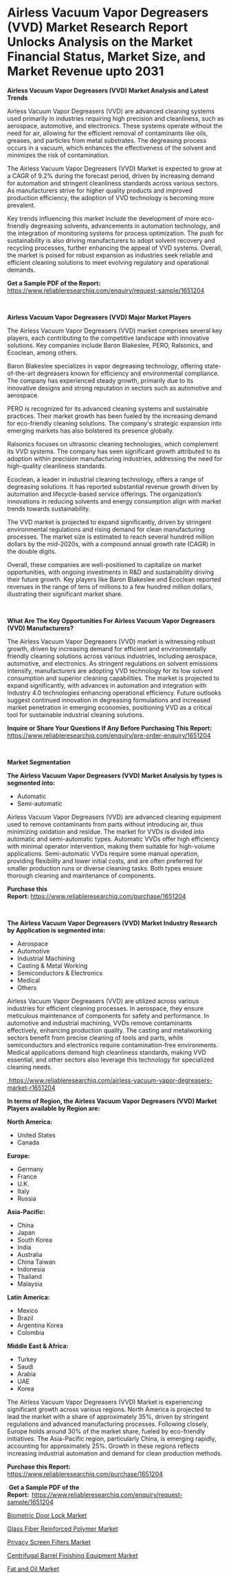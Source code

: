 <p><h1>Airless Vacuum Vapor Degreasers (VVD) Market Research Report Unlocks Analysis on the Market Financial Status, Market Size, and Market Revenue upto 2031</h1></p><p><strong>Airless Vacuum Vapor Degreasers (VVD) Market Analysis and Latest Trends</strong></p>
<p><p>Airless Vacuum Vapor Degreasers (VVD) are advanced cleaning systems used primarily in industries requiring high precision and cleanliness, such as aerospace, automotive, and electronics. These systems operate without the need for air, allowing for the efficient removal of contaminants like oils, greases, and particles from metal substrates. The degreasing process occurs in a vacuum, which enhances the effectiveness of the solvent and minimizes the risk of contamination.</p><p>The Airless Vacuum Vapor Degreasers (VVD) Market is expected to grow at a CAGR of 9.2% during the forecast period, driven by increasing demand for automation and stringent cleanliness standards across various sectors. As manufacturers strive for higher quality products and improved production efficiency, the adoption of VVD technology is becoming more prevalent. </p><p>Key trends influencing this market include the development of more eco-friendly degreasing solvents, advancements in automation technology, and the integration of monitoring systems for process optimization. The push for sustainability is also driving manufacturers to adopt solvent recovery and recycling processes, further enhancing the appeal of VVD systems. Overall, the market is poised for robust expansion as industries seek reliable and efficient cleaning solutions to meet evolving regulatory and operational demands.</p></p>
<p><strong>Get a Sample PDF of the Report:&nbsp;</strong> <a href="https://www.reliableresearchiq.com/enquiry/request-sample/1651204?utm_campaign=1119&utm_medium=2&utm_source=Github&utm_content=ia&utm_term=26092024&utm_id=airless-vacuum-vapor-degreasers-vvd">https://www.reliableresearchiq.com/enquiry/request-sample/1651204</a></p>
<p>&nbsp;</p>
<p><strong>Airless Vacuum Vapor Degreasers (VVD) Major Market Players</strong></p>
<p><p>The Airless Vacuum Vapor Degreasers (VVD) market comprises several key players, each contributing to the competitive landscape with innovative solutions. Key companies include Baron Blakeslee, PERO, Ralsonics, and Ecoclean, among others.</p><p>Baron Blakeslee specializes in vapor degreasing technology, offering state-of-the-art degreasers known for efficiency and environmental compliance. The company has experienced steady growth, primarily due to its innovative designs and strong reputation in sectors such as automotive and aerospace.</p><p>PERO is recognized for its advanced cleaning systems and sustainable practices. Their market growth has been fueled by the increasing demand for eco-friendly cleaning solutions. The company's strategic expansion into emerging markets has also bolstered its presence globally.</p><p>Ralsonics focuses on ultrasonic cleaning technologies, which complement its VVD systems. The company has seen significant growth attributed to its adoption within precision manufacturing industries, addressing the need for high-quality cleanliness standards.</p><p>Ecoclean, a leader in industrial cleaning technology, offers a range of degreasing solutions. It has reported substantial revenue growth driven by automation and lifecycle-based service offerings. The organization’s innovations in reducing solvents and energy consumption align with market trends towards sustainability.</p><p>The VVD market is projected to expand significantly, driven by stringent environmental regulations and rising demand for clean manufacturing processes. The market size is estimated to reach several hundred million dollars by the mid-2020s, with a compound annual growth rate (CAGR) in the double digits.</p><p>Overall, these companies are well-positioned to capitalize on market opportunities, with ongoing investments in R&D and sustainability driving their future growth. Key players like Baron Blakeslee and Ecoclean reported revenues in the range of tens of millions to a few hundred million dollars, illustrating their significant market share.</p></p>
<p>&nbsp;</p>
<p><strong>What Are The Key Opportunities For Airless Vacuum Vapor Degreasers (VVD) Manufacturers?</strong></p>
<p><p>The Airless Vacuum Vapor Degreasers (VVD) market is witnessing robust growth, driven by increasing demand for efficient and environmentally friendly cleaning solutions across various industries, including aerospace, automotive, and electronics. As stringent regulations on solvent emissions intensify, manufacturers are adopting VVD technology for its low solvent consumption and superior cleaning capabilities. The market is projected to expand significantly, with advances in automation and integration with Industry 4.0 technologies enhancing operational efficiency. Future outlooks suggest continued innovation in degreasing formulations and increased market penetration in emerging economies, positioning VVD as a critical tool for sustainable industrial cleaning solutions.</p></p>
<p><strong>Inquire or Share Your Questions If Any Before Purchasing This Report:</strong> <a href="https://www.reliableresearchiq.com/enquiry/pre-order-enquiry/1651204?utm_campaign=1119&utm_medium=2&utm_source=Github&utm_content=ia&utm_term=26092024&utm_id=airless-vacuum-vapor-degreasers-vvd">https://www.reliableresearchiq.com/enquiry/pre-order-enquiry/1651204</a></p>
<p>&nbsp;</p>
<p><strong>Market Segmentation</strong></p>
<p><strong>The Airless Vacuum Vapor Degreasers (VVD) Market Analysis by types is segmented into:</strong></p>
<p><ul><li>Automatic</li><li>Semi-automatic</li></ul></p>
<p><p>Airless Vacuum Vapor Degreasers (VVD) are advanced cleaning equipment used to remove contaminants from parts without introducing air, thus minimizing oxidation and residue. The market for VVDs is divided into automatic and semi-automatic types. Automatic VVDs offer high efficiency with minimal operator intervention, making them suitable for high-volume applications. Semi-automatic VVDs require some manual operation, providing flexibility and lower initial costs, and are often preferred for smaller production runs or diverse cleaning tasks. Both types ensure thorough cleaning and maintenance of components.</p></p>
<p><strong>Purchase this Report:&nbsp;</strong><a href="https://www.reliableresearchiq.com/purchase/1651204?utm_campaign=1119&utm_medium=2&utm_source=Github&utm_content=ia&utm_term=26092024&utm_id=airless-vacuum-vapor-degreasers-vvd">https://www.reliableresearchiq.com/purchase/1651204</a></p>
<p>&nbsp;</p>
<p><strong>The Airless Vacuum Vapor Degreasers (VVD) Market Industry Research by Application is segmented into:</strong></p>
<p><ul><li>Aerospace</li><li>Automotive</li><li>Industrial Machining</li><li>Casting & Metal Working</li><li>Semiconductors & Electronics</li><li>Medical</li><li>Others</li></ul></p>
<p><p>Airless Vacuum Vapor Degreasers (VVD) are utilized across various industries for efficient cleaning processes. In aerospace, they ensure meticulous maintenance of components for safety and performance. In automotive and industrial machining, VVDs remove contaminants effectively, enhancing production quality. The casting and metalworking sectors benefit from precise cleaning of tools and parts, while semiconductors and electronics require contamination-free environments. Medical applications demand high cleanliness standards, making VVD essential, and other sectors also leverage this technology for specialized cleaning needs.</p></p>
<p><a href="https://www.reliableresearchiq.com/airless-vacuum-vapor-degreasers-market-r1651204?utm_campaign=1119&utm_medium=2&utm_source=Github&utm_content=ia&utm_term=26092024&utm_id=airless-vacuum-vapor-degreasers-vvd">&nbsp;https://www.reliableresearchiq.com/airless-vacuum-vapor-degreasers-market-r1651204</a></p>
<p><strong>In terms of Region, the Airless Vacuum Vapor Degreasers (VVD) Market Players available by Region are:</strong></p>
<p>
    <p> <strong> North America: </strong>
        <ul>
            <li>United States</li>
            <li>Canada</li>
        </ul>
        </p> 
    <p> <strong> Europe: </strong>
        <ul>
            <li>Germany</li>
            <li>France</li>
            <li>U.K.</li>
            <li>Italy</li>
            <li>Russia</li>
        </ul>
        </p> 
    <p> <strong> Asia-Pacific: </strong>
        <ul>
            <li>China</li>
            <li>Japan</li>
            <li>South Korea</li>
            <li>India</li>
            <li>Australia</li>
            <li>China Taiwan</li>
            <li>Indonesia</li>
            <li>Thailand</li>
            <li>Malaysia</li>
        </ul>
        </p> 
    <p> <strong> Latin America: </strong>
        <ul>
            <li>Mexico</li>
            <li>Brazil</li>
            <li>Argentina Korea</li>
            <li>Colombia</li>
        </ul>
        </p> 
    <p> <strong> Middle East & Africa: </strong>
        <ul>
            <li>Turkey</li>
            <li>Saudi</li>
            <li>Arabia</li>
            <li>UAE</li>
            <li>Korea</li>
        </ul>
    </p>
    </p>
<p><p>The Airless Vacuum Vapor Degreasers (VVD) Market is experiencing significant growth across various regions. North America is projected to lead the market with a share of approximately 35%, driven by stringent regulations and advanced manufacturing processes. Following closely, Europe holds around 30% of the market share, fueled by eco-friendly initiatives. The Asia-Pacific region, particularly China, is emerging rapidly, accounting for approximately 25%. Growth in these regions reflects increasing industrial automation and demand for clean production methods.</p></p>
<p><strong>Purchase this Report: </strong><a href="https://www.reliableresearchiq.com/purchase/1651204?utm_campaign=1119&utm_medium=2&utm_source=Github&utm_content=ia&utm_term=26092024&utm_id=airless-vacuum-vapor-degreasers-vvd">https://www.reliableresearchiq.com/purchase/1651204</a></p>
<p>&nbsp;<strong>Get a Sample PDF of the Report:&nbsp;&nbsp;</strong><a href="https://www.reliableresearchiq.com/enquiry/request-sample/1651204?utm_campaign=1119&utm_medium=2&utm_source=Github&utm_content=ia&utm_term=26092024&utm_id=airless-vacuum-vapor-degreasers-vvd">https://www.reliableresearchiq.com/enquiry/request-sample/1651204</a></p>
<p><strong></strong></p>
<p><p><a href="https://issuu.com/reportprime-2/docs/biometric-door-lock-market-size-203_6ed04165c59206?utm_campaign=1119&utm_medium=2&utm_source=Github&utm_content=ia&utm_term=26092024&utm_id=airless-vacuum-vapor-degreasers-vvd">Biometric Door Lock Market</a></p><p><a href="https://www.linkedin.com/pulse/market-forecast-global-glass-fiber-reinforced-polymer-trends-qmjjf?utm_campaign=1119&utm_medium=2&utm_source=Github&utm_content=ia&utm_term=26092024&utm_id=airless-vacuum-vapor-degreasers-vvd">Glass Fiber Reinforced Polymer Market</a></p><p><a href="https://issuu.com/reportprime-2/docs/privacy-screen-filters-market-size-_d0dc45c41bd657?utm_campaign=1119&utm_medium=2&utm_source=Github&utm_content=ia&utm_term=26092024&utm_id=airless-vacuum-vapor-degreasers-vvd">Privacy Screen Filters Market</a></p><p><a href="https://github.com/Dritamusajz475/Market-Research-Report-List-1/blob/main/centrifugal-barrel-finishing-equipment-market.md?utm_campaign=1119&utm_medium=2&utm_source=Github&utm_content=ia&utm_term=26092024&utm_id=airless-vacuum-vapor-degreasers-vvd">Centrifugal Barrel Finishing Equipment Market</a></p><p><a href="https://www.linkedin.com/pulse/unveiling-market-trends-global-fat-oil-growth-regional-insights-lrw3f?utm_campaign=1119&utm_medium=2&utm_source=Github&utm_content=ia&utm_term=26092024&utm_id=airless-vacuum-vapor-degreasers-vvd">Fat and Oil Market</a></p></p>